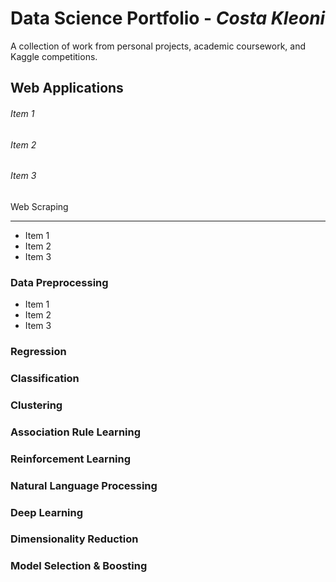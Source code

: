 # Data Science Portfolio - *Costa Kleoni*
A collection of work from personal projects, academic coursework, and Kaggle competitions.

Web Applications
------
###### Item 1
###### Item 2
###### Item 3

Web Scraping
______
* Item 1
* Item 2
* Item 3

### Data Preprocessing
* Item 1
* Item 2
* Item 3
### Regression
### Classification
### Clustering 
### Association Rule Learning
### Reinforcement Learning
### Natural Language Processing
### Deep Learning
### Dimensionality Reduction
### Model Selection & Boosting

